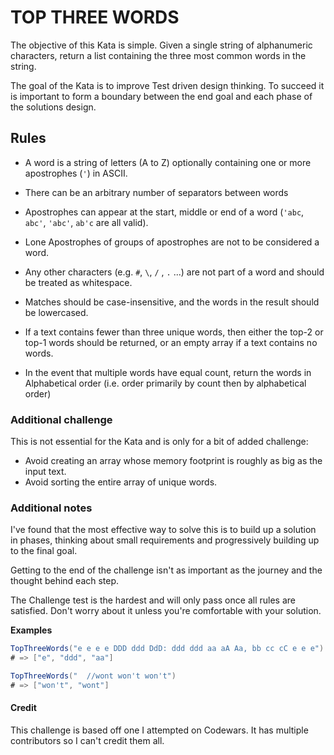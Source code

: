 # TOP THREE WORDS

The objective of this Kata is simple. Given a single string of alphanumeric characters, return a list containing the three most common words in the string. 

The goal of the Kata is to improve Test driven design thinking. To succeed it is important to form a boundary between the end goal and each phase of the solutions design.



## Rules

- A word is a string of letters (A to Z) optionally containing one or more apostrophes (`'`) in ASCII.
- There can be an arbitrary number of separators between words

- Apostrophes can appear at the start, middle or end of a word (`'abc`, `abc'`, `'abc'`, `ab'c` are all valid).
- Lone Apostrophes of groups of apostrophes are not to be considered a word.
- Any other characters (e.g. `#`, `\`, `/` , `.` ...) are not part of a word and should be treated as whitespace.
- Matches should be case-insensitive, and the words in the result should be lowercased.
- If a text contains fewer than three unique words, then either the top-2 or top-1 words should be returned, or an empty array if a text contains no words.
- In the event that multiple words have equal count, return the words in Alphabetical order (i.e. order primarily by count then by alphabetical order)



### Additional challenge

This is not essential for the Kata and is only for a bit of added challenge:

- Avoid creating an array whose memory footprint is roughly as big as the input text.
- Avoid sorting the entire array of unique words.



### Additional notes

I've found that the most effective way to solve this is to build up a solution in phases, thinking about small requirements and progressively building up to the final goal.

Getting to the end of the challenge isn't as important as the journey and the thought behind each step.

The Challenge test is the hardest and will only pass once all rules are satisfied. Don't worry about it unless you're comfortable with your solution.

**Examples**

```c#
TopThreeWords("e e e e DDD ddd DdD: ddd ddd aa aA Aa, bb cc cC e e e")
# => ["e", "ddd", "aa"]
```

```c#
TopThreeWords("  //wont won't won't")
# => ["won't", "wont"]
```



#### Credit

This challenge is based off one I attempted on Codewars. It has multiple contributors so I can't credit them all.
